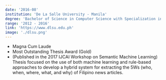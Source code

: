 ```yaml
---
date: '2016-08'
institution: 'De La Salle University - Manila'
degree: 'Bachelor of Science in Computer Science with Specialization in Software Technology'
range: '2012 - 2016'
link: 'https://www.dlsu.edu.ph'
image: './dlsu.png'
---
```


- Magna Cum Laude
- Most Outstanding Thesis Award (Gold)
- (Published in the 2017 IJCAI Workshop on Semantic Machine Learning) Thesis focused on the use of both machine learning and rule-based approaches to develop a hybrid system for extracting the 5Ws (who, when, where, what, and why) of Filipino news articles.
